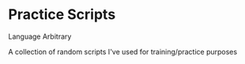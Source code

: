 # Practice Scripts
Language Arbitrary 

A collection of random  scripts I've used for training/practice purposes
